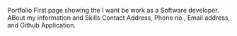  Portfolio
 First page showing the I want be work as a Software developer. 
 ABout my information and Skills 
 Contact Address, Phone no , Email address, and Github Application. 
